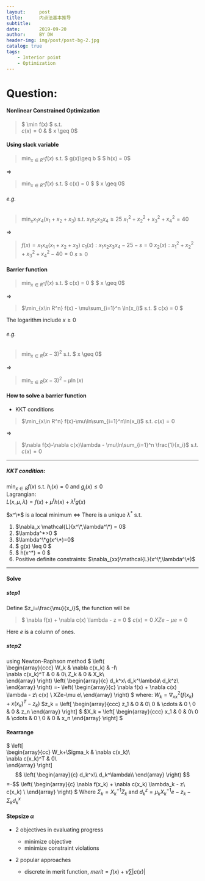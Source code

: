 ```yaml
---
layout:     post
title:      内点法基本推导
subtitle:   
date:       2019-09-20
author:     BY DW
header-img: img/post/post-bg-2.jpg
catalog: true
tags:
    - Interior point
    - Optimization
---
```


# Question:  
#### Nonlinear Constrained Optimization
>$ \min f(x) $
s.t.  
$c(x)=0$ & $ x \geq 0$  

#### Using slack variable  

>$\min_{x\in R^n} f(x)$
s.t.
$ g(x)\geq b $
$ h(x) = 0$ 

$\Rightarrow$

>$\min_{x\in R^n} f(x)$
s.t.
$ c(x) = 0 $
$ x \geq 0$ 

###### e.g.
> $\min_x x_1 x_4(x_1+x_2+x_3)$
s.t.
$x_1 x_2 x_3 x_4 \geq 25$
$x_1^2 + x_2^2 + x_3^2 + x_4^2 = 40$

$\Rightarrow$

> $f(x) = x_1 x_4(x_1+x_2+x_3)$
$c_1(x) : x_1 x_2 x_3 x_4 - 25 - s = 0$
$x_2(x) : x_1^2 + x_2^2 + x_3^2 + x_4^2 - 40 = 0$
$s \geq 0$

#### Barrier function
>$\min_{x\in R^n} f(x)$
s.t.
$ c(x) = 0 $
$ x \geq 0$ 

$\Rightarrow$

>$\min_{x\in R^n} f(x) - \mu\sum_{i=1}^n \ln(x_i)$
s.t.
$ c(x) = 0 $

The logarithm include $x\geq 0$

###### e.g.
>$\min_{x\in R} (x-3)^2$
s.t.
$ x \geq 0$

$\Rightarrow$

>$\min_{x\in R} (x-3)^2 - \mu\ln(x)$

#### How to solve a barrier function  
+ KKT conditions  

> $\min_{x\in R^n} f(x)-\mu\ln\sum_{i=1}^n\ln(x_i)$
s.t.
$c(x)=0$

$\Rightarrow$

> $\nabla f(x)-\nabla c(x)\lambda - \mu\ln\sum_{i=1}^n \frac{1}{x_i}$
s.t.
$c(x)=0$  
  
***  

##### KKT condition:  
$\min_{x\in R} f(x)$ s.t. $h_i(x)=0$ and $g_j(x)\leq 0$  
Lagrangian:  
$L(x,\mu,\lambda) = f(x)+\mu^th(x) + \lambda^t g(x)$  

$x^\*$ is a local minimum $\Leftrightarrow$ There is a unique $\lambda^*$ s.t.   
1. $\nabla_x \mathcal{L}(x^\*,\lambda^\*) = 0$
2. $\lambda^\*>0 $
3. $\lambda^\*g(x^\*)=0$
4. $ g(x) \leq 0 $
5. $ h(x^\*) = 0 $
6. Positive definite constraints: $\nabla_{xx}\mathcal{L}(x^\*,\lambda^\*)$  

---

#### Solve 
##### step1
Define $z_i=\frac{\mu}{x_i}$, the function will be
>$ \nabla f(x) + \nabla c(x) \lambda - z = 0 $
$c(x) = 0$
$XZe-\mu e = 0$

Here $e$ is a column of ones.

##### step2
using Newton-Raphson method
$
\left(              
  \begin{array}{ccc}
    W_k & \nabla c(x_k) & -I\\  
    \nabla c(x_k)^T & 0 & 0\\
    Z_k & 0 & X_k\\  
  \end{array}
\right)
\left(
    \begin{array}{c}
    d_k^x\\
    d_k^\lambda\\
    d_k^z\\
    \end{array}
\right)
 =-
\left(
    \begin{array}{c}
    \nabla f(x) + \nabla c(x) \lambda - z\\
    c(x) \\
    XZe-\mu e\\
    \end{array}
\right)
$
where:
$W_k = \nabla_{xx}^2 (f(x_k)+x(x_k)^T -z_k)$
$z_k = 
\left[
    \begin{array}{ccc}
    z_1 & 0 & 0\\
    0 & \cdots & 0 \\
    0 & 0 & z_n
    \end{array}
\right]
$
$X_k = 
\left[
    \begin{array}{ccc}
    x_1 & 0 & 0\\
    0 & \cdots & 0 \\
    0 & 0 & x_n
    \end{array}
\right]
$

#### Rearrange
$
\left[                 
  \begin{array}{cc}
    W_k+\Sigma_k & \nabla c(x_k)\\  
    \nabla c(x_k)^T & 0\\  
  \end{array}
\right]
$$
\left(
    \begin{array}{c}
    d_k^x\\
    d_k^\lambda\\
    \end{array}
\right)
$$=-$$
\left(
    \begin{array}{c}
    \nabla f(x_k) + \nabla c(x_k) \lambda_k - z\\
    c(x_k) \\
    \end{array}
\right)
$
Where $\Sigma_k = X_k^{-1}Z_k$
and $d_k^z = \mu_kX_k^{-1}e-z_k-\Sigma_kd_k^x$

#### Stepsize $\alpha$
+ 2 objectives in evaluating progress
  * minimize objective
  * minimize constraint violations

+ 2 popular approaches
  * discrete in merit function, $merit =f(x)+\nu \sum|c(x)|$